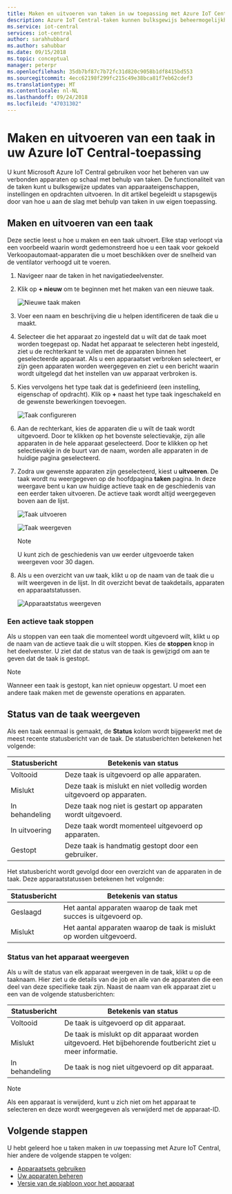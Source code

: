 ```yaml
---
title: Maken en uitvoeren van taken in uw toepassing met Azure IoT Central | Microsoft Docs
description: Azure IoT Central-taken kunnen bulksgewijs beheermogelijkheden voor apparaten, zoals een apparaateigenschap bijwerkt, instelling of een opdracht is uitgevoerd.
ms.service: iot-central
services: iot-central
author: sarahhubbard
ms.author: sahubbar
ms.date: 09/15/2018
ms.topic: conceptual
manager: peterpr
ms.openlocfilehash: 35db7bf87c7b72fc31d820c9058b1df8415bd553
ms.sourcegitcommit: 4ecc62198f299fc215c49e38bca81f7eb62cdef3
ms.translationtype: MT
ms.contentlocale: nl-NL
ms.lasthandoff: 09/24/2018
ms.locfileid: "47031302"
---
```

# <a name="create-and-run-a-job-in-your-azure-iot-central-application"></a>Maken en uitvoeren van een taak in uw Azure IoT Central-toepassing

U kunt Microsoft Azure IoT Central gebruiken voor het beheren van uw verbonden apparaten op schaal met behulp van taken. De functionaliteit van de taken kunt u bulksgewijze updates van apparaateigenschappen, instellingen en opdrachten uitvoeren. In dit artikel begeleidt u stapsgewijs door van hoe u aan de slag met behulp van taken in uw eigen toepassing.

## <a name="create-and-run-a-job"></a>Maken en uitvoeren van een taak

Deze sectie leest u hoe u maken en een taak uitvoert. Elke stap verloopt via een voorbeeld waarin wordt gedemonstreerd hoe u een taak voor gekoeld Verkoopautomaat-apparaten die u moet beschikken over de snelheid van de ventilator verhoogd uit te voeren.

1. Navigeer naar de taken in het navigatiedeelvenster.

1. Klik op **+ nieuw** om te beginnen met het maken van een nieuwe taak.

    ![Nieuwe taak maken](./media/howto-run-a-job/createnewjob.png)

1. Voer een naam en beschrijving die u helpen identificeren de taak die u maakt.

1. Selecteer die het apparaat zo ingesteld dat u wilt dat de taak moet worden toegepast op. Nadat het apparaat te selecteren hebt ingesteld, ziet u de rechterkant te vullen met de apparaten binnen het geselecteerde apparaat. Als u een apparaatset verbroken selecteert, er zijn geen apparaten worden weergegeven en ziet u een bericht waarin wordt uitgelegd dat het instellen van uw apparaat verbroken is.

1. Kies vervolgens het type taak dat is gedefinieerd (een instelling, eigenschap of opdracht). Klik op **+** naast het type taak ingeschakeld en de gewenste bewerkingen toevoegen.

    ![Taak configureren](./media/howto-run-a-job/configurejob.png)

1. Aan de rechterkant, kies de apparaten die u wilt de taak wordt uitgevoerd. Door te klikken op het bovenste selectievakje, zijn alle apparaten in de hele apparaat geselecteerd. Door te klikken op het selectievakje in de buurt van de naam, worden alle apparaten in de huidige pagina geselecteerd.

1. Zodra uw gewenste apparaten zijn geselecteerd, kiest u **uitvoeren**. De taak wordt nu weergegeven op de hoofdpagina **taken** pagina. In deze weergave bent u kan uw huidige actieve taak en de geschiedenis van een eerder taken uitvoeren. De actieve taak wordt altijd weergegeven boven aan de lijst.

    ![Taak uitvoeren](./media/howto-run-a-job/runjob.png)

    ![Taak weergeven](./media/howto-run-a-job/viewjob.png)

    > [!NOTE]
    > U kunt zich de geschiedenis van uw eerder uitgevoerde taken weergeven voor 30 dagen.

1. Als u een overzicht van uw taak, klikt u op de naam van de taak die u wilt weergeven in de lijst. In dit overzicht bevat de taakdetails, apparaten en apparaatstatussen.

    ![Apparaatstatus weergeven](./media/howto-run-a-job/viewdevicestatus.png)

### <a name="stop-a-running-job"></a>Een actieve taak stoppen

Als u stoppen van een taak die momenteel wordt uitgevoerd wilt, klikt u op de naam van de actieve taak die u wilt stoppen. Kies de **stoppen** knop in het deelvenster. U ziet dat de status van de taak is gewijzigd om aan te geven dat de taak is gestopt.

> [!NOTE]
> Wanneer een taak is gestopt, kan niet opnieuw opgestart. U moet een andere taak maken met de gewenste operations en apparaten.

## <a name="view-the-job-status"></a>Status van de taak weergeven

Als een taak eenmaal is gemaakt, de **Status** kolom wordt bijgewerkt met de meest recente statusbericht van de taak. De statusberichten betekenen het volgende:

| Statusbericht       | Betekenis van status                                          |
| -------------------- | ------------------------------------------------------- |
| Voltooid            | Deze taak is uitgevoerd op alle apparaten.              |
| Mislukt               | Deze taak is mislukt en niet volledig worden uitgevoerd op apparaten.  |
| In behandeling              | Deze taak nog niet is gestart op apparaten wordt uitgevoerd.        |
| In uitvoering              | Deze taak wordt momenteel uitgevoerd op apparaten.             |
| Gestopt              | Deze taak is handmatig gestopt door een gebruiker.           |

Het statusbericht wordt gevolgd door een overzicht van de apparaten in de taak. Deze apparaatstatussen betekenen het volgende:

| Statusbericht       | Betekenis van status                                                     |
| -------------------- | ------------------------------------------------------------------ |
| Geslaagd            | Het aantal apparaten waarop de taak met succes is uitgevoerd op.  |
| Mislukt               | Het aantal apparaten waarop de taak is mislukt op worden uitgevoerd.      |

### <a name="view-the-device-status"></a>Status van het apparaat weergeven

Als u wilt de status van elk apparaat weergeven in de taak, klikt u op de taaknaam. Hier ziet u de details van de job en alle van de apparaten die een deel van deze specifieke taak zijn. Naast de naam van elk apparaat ziet u een van de volgende statusberichten:

| Statusbericht       | Betekenis van status                                                                |
| -------------------- | ----------------------------------------------------------------------------- |
| Voltooid            | De taak is uitgevoerd op dit apparaat.                                     |
| Mislukt               | De taak is mislukt op dit apparaat worden uitgevoerd. Het bijbehorende foutbericht ziet u meer informatie.  |
| In behandeling              | De taak is nog niet uitgevoerd op dit apparaat.                                  |

> [!NOTE]
> Als een apparaat is verwijderd, kunt u zich niet om het apparaat te selecteren en deze wordt weergegeven als verwijderd met de apparaat-ID.

## <a name="next-steps"></a>Volgende stappen

U hebt geleerd hoe u taken maken in uw toepassing met Azure IoT Central, hier andere de volgende stappen te volgen:

- [Apparaatsets gebruiken](howto-use-device-sets.md)
- [Uw apparaten beheren](howto-manage-devices.md)
- [Versie van de sjabloon voor het apparaat](howto-version-devicetemplate.md)
